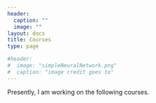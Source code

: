 ```yaml
---
header:
  caption: ""
  image: ""
layout: docs
title: Courses
type: page

#header:
#  image: "simpleNeuralNetwork.png"
#  caption: "image credit goes to"
---
```


Presently, I am working on the following courses.

